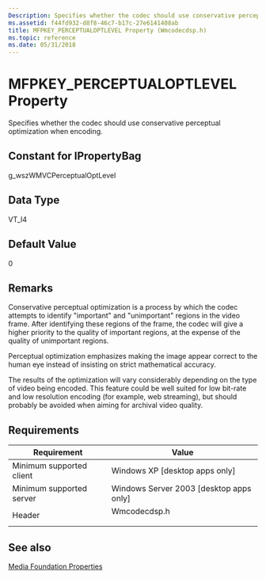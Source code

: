 ```yaml
---
Description: Specifies whether the codec should use conservative perceptual optimization when encoding.
ms.assetid: f44fd932-d8f8-46c7-b17c-27e6141408ab
title: MFPKEY_PERCEPTUALOPTLEVEL Property (Wmcodecdsp.h)
ms.topic: reference
ms.date: 05/31/2018
---
```


# MFPKEY\_PERCEPTUALOPTLEVEL Property

Specifies whether the codec should use conservative perceptual optimization when encoding.

## Constant for IPropertyBag

g\_wszWMVCPerceptualOptLevel

## Data Type

VT\_I4

## Default Value

0

## Remarks

Conservative perceptual optimization is a process by which the codec attempts to identify "important" and "unimportant" regions in the video frame. After identifying these regions of the frame, the codec will give a higher priority to the quality of important regions, at the expense of the quality of unimportant regions.

Perceptual optimization emphasizes making the image appear correct to the human eye instead of insisting on strict mathematical accuracy.

The results of the optimization will vary considerably depending on the type of video being encoded. This feature could be well suited for low bit-rate and low resolution encoding (for example, web streaming), but should probably be avoided when aiming for archival video quality.

## Requirements



| Requirement | Value |
|-------------------------------------|-----------------------------------------------------------------------------------------|
| Minimum supported client<br/> | Windows XP \[desktop apps only\]<br/>                                             |
| Minimum supported server<br/> | Windows Server 2003 \[desktop apps only\]<br/>                                    |
| Header<br/>                   | <dl> <dt>Wmcodecdsp.h</dt> </dl> |



## See also

<dl> <dt>

[Media Foundation Properties](media-foundation-properties.md)
</dt> </dl>

 

 




